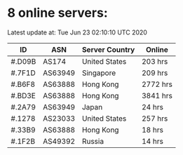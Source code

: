 # 8 online servers:

Latest update at: Tue Jun 23 02:10:10 UTC 2020

| ID | ASN | Server Country | Online |
| -- | --- | -------------- | ------ |
| #.D09B | AS174 | United States | 203 hrs |
| #.7F1D | AS63949 | Singapore | 209 hrs |
| #.B6F8 | AS63888 | Hong Kong | 2772 hrs |
| #.BD3E | AS63888 | Hong Kong | 3841 hrs |
| #.2A79 | AS63949 | Japan | 24 hrs |
| #.1278 | AS23033 | United States | 257 hrs |
| #.33B9 | AS63888 | Hong Kong | 18 hrs |
| #.1F2B | AS49392 | Russia | 14 hrs |

